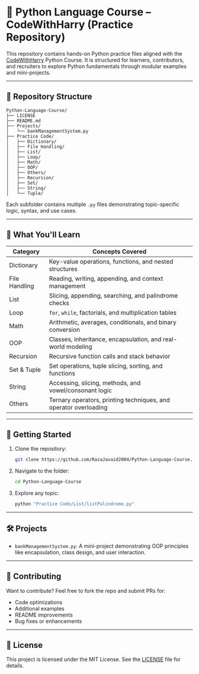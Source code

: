 # 🐍 Python Language Course – CodeWithHarry (Practice Repository)

This repository contains hands-on Python practice files aligned with the [CodeWithHarry](https://www.youtube.com/@CodeWithHarry) Python Course. It is structured for learners, contributors, and recruiters to explore Python fundamentals through modular examples and mini-projects.

---

## 📁 Repository Structure

```plaintext
Python-Language-Course/
├── LICENSE
├── README.md
├── Projects/
│   └── bankManagementSystem.py
├── Practice Code/
│   ├── Dictionary/
│   ├── File Handling/
│   ├── List/
│   ├── Loop/
│   ├── Math/
│   ├── OOP/
│   ├── Others/
│   ├── Recursion/
│   ├── Set/
│   ├── String/
│   └── Tuple/
```

Each subfolder contains multiple `.py` files demonstrating topic-specific logic, syntax, and use cases.

---

## 🧠 What You'll Learn

| Category        | Concepts Covered                                                                 |
|----------------|------------------------------------------------------------------------------------|
| Dictionary      | Key-value operations, functions, and nested structures                           |
| File Handling   | Reading, writing, appending, and context management                              |
| List            | Slicing, appending, searching, and palindrome checks                             |
| Loop            | `for`, `while`, factorials, and multiplication tables                            |
| Math            | Arithmetic, averages, conditionals, and binary conversion                        |
| OOP             | Classes, inheritance, encapsulation, and real-world modeling                     |
| Recursion       | Recursive function calls and stack behavior                                      |
| Set & Tuple     | Set operations, tuple slicing, sorting, and functions                            |
| String          | Accessing, slicing, methods, and vowel/consonant logic                           |
| Others          | Ternary operators, printing techniques, and operator overloading                 |

---

## 🚀 Getting Started

1. Clone the repository:
   ```bash
   git clone https://github.com/RazaJavaid2004/Python-Language-Course.git
   ```
2. Navigate to the folder:
   ```bash
   cd Python-Language-Course
   ```
3. Explore any topic:
   ```bash
   python "Practice Code/List/listPalindrome.py"
   ```

---

## 🛠️ Projects

- `bankManagementSystem.py`: A mini-project demonstrating OOP principles like encapsulation, class design, and user interaction.

---

## 🤝 Contributing

Want to contribute? Feel free to fork the repo and submit PRs for:
- Code optimizations
- Additional examples
- README improvements
- Bug fixes or enhancements

---

## 📜 License

This project is licensed under the MIT License. See the [LICENSE](LICENSE) file for details.
